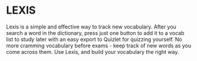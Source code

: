 # LEXIS

Lexis is a simple and effective way to track new vocabulary. After you search a word in the dictionary, press just one button to add it to a vocab list to study later with an easy export to Quizlet for quizzing yourself. No more cramming vocabulary before exams - keep track of new words as you come across them. Use Lexis, and build your vocabulary the right way.





